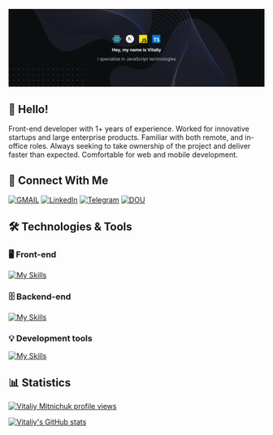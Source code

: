 [![Header](https://github.com/vitaliy-mitnichuk/vitaliy-mitnichuk/blob/main/banner.png?raw=true "Header")](https://github.com/vitaliy-mitnichuk)

## 👋 Hello! 
Front-end developer with 1+ years of experience.  Worked for innovative startups and large enterprise products.  Familiar with both remote, and in-office roles.  Always seeking to take ownership of the project and deliver faster than expected.  Comfortable for web and mobile development.

## 📲 Connect With Me
[![GMAIL](https://img.shields.io/badge/Gmail-D14836?style=for-the-badge&logo=gmail&logoColor=white)](mailto:mitvitchuk@gmail.com?subject=Your%20Subject&body=Your%20Message)
[![LinkedIn](https://img.shields.io/badge/LinkedIn-0077B5?style=for-the-badge&logo=linkedin&logoColor=white)](https://www.linkedin.com/in/vitaliy-mitnichuk/)
[![Telegram](https://img.shields.io/badge/Telegram-2CA5E0?style=for-the-badge&logo=telegram&logoColor=white)](https://t.me/vitaliy_mitnichuk)
[![DOU](https://s.dou.ua/assets/img/favicon32.png)](https://dou.ua/users/vitaliy-mitnichuk/)

## 🛠️ Technologies & Tools
### 🖥️ Front-end
[![My Skills](https://skillicons.dev/icons?i=js,ts,react,nextjs,html,css,tailwindcss,styledcomponents)](https://skillicons.dev)
### 🗄️ Backend-end
[![My Skills](https://skillicons.dev/icons?i=nodejs,express,mongodb,prisma)](https://skillicons.dev)
### 💡 Development tools
[![My Skills](https://skillicons.dev/icons?i=git,github,docker,vscode,bash,postman,figma)](https://skillicons.dev)

## 📊 Statistics
[![Vitaliy Mitnichuk profile views](https://u8views.com/api/v1/github/profiles/89874701/views/day-week-month-total-count.svg)](https://u8views.com/github/bob1663)

[![Vitaliy's GitHub stats](https://github-readme-stats.vercel.app/api?username=vitaliy-mitnichuk&theme=dark&count_private=true)](https://github.com/anuraghazra/github-readme-stats)
